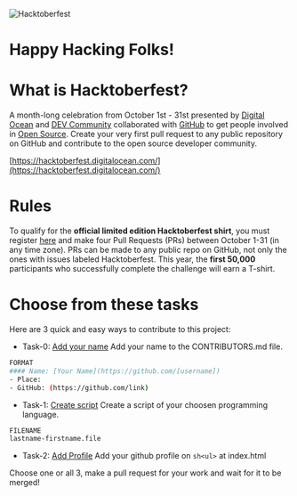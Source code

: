 ![Hacktoberfest](https://hacktoberfest.digitalocean.com/assets/logo-hf19-header-8245176fe235ab5d942c7580778a914110fa06a23c3d55bf40e2d061809d8785.svg "Hacktoberfest")

# Happy Hacking Folks!

# What is Hacktoberfest?
A month-long celebration from October 1st - 31st presented by [Digital Ocean](https://hacktoberfest.digitalocean.com/) and [DEV Community](https://dev.to/) collaborated with [GitHub](https://github.com/blog/2433-celebrate-open-source-this-october-with-hacktoberfest) to get people involved in [Open Source](https://github.com/open-source). Create your very first pull request to any public repository on GitHub and contribute to the open source developer community.

[https://hacktoberfest.digitalocean.com/](https://hacktoberfest.digitalocean.com/)

# Rules
To qualify for the __official limited edition Hacktoberfest shirt__, you must register [here](https://hacktoberfest.digitalocean.com/) and make four Pull Requests (PRs) between October 1-31 (in any time zone). PRs can be made to any public repo on GitHub, not only the ones with issues labeled Hacktoberfest. This year, the __first 50,000__ participants who successfully complete the challenge will earn a T-shirt.

# Choose from these tasks

Here are 3 quick and easy  ways to contribute to this project:

* Task-0: [Add your name](https://github.com/jerumbaoa/hacktoberfest2K/CONTRIBUTORS.md)
Add your name to the CONTRIBUTORS.md file.
```sh
FORMAT
#### Name: [Your Name](https://github.com/[username])
- Place:
- GitHub: (https://github.com/link)
```

* Task-1: [Create script](https://github.com/jerumbaoa/hacktoberfest2K/scripts)
Create a script of your choosen programming language.
```sh
FILENAME
lastname-firstname.file
```

* Task-2: [Add Profile](https://github.com/jerumbaoa/hacktoberfest2K/index.html)
Add your github profile on ```sh<ul>``` at index.html

Choose one or all 3, make a pull request for your work and wait for it to be merged!